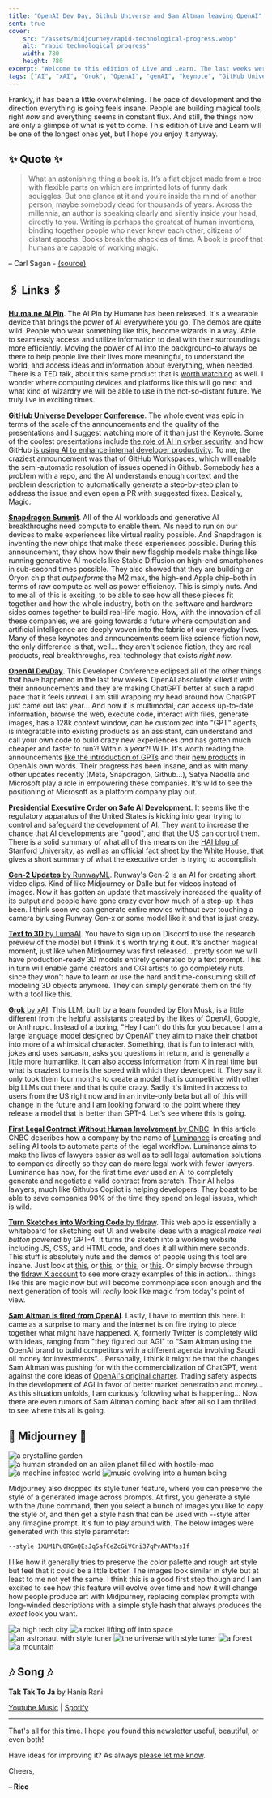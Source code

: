 ```yaml
---
title: "OpenAI Dev Day, Github Universe and Sam Altman leaving OpenAI"
sent: true
cover:
    src: "/assets/midjourney/rapid-technological-progress.webp"
    alt: "rapid technological progress"
    width: 780
    height: 780
excerpt: "Welcome to this edition of Live and Learn. The last weeks were an absolute bonanza in terms of things that happened in the world of AI. The Presidential Executive Order, OpenAIs Dev Day, the GitHub Universe conference, the SnapDragon Summit, an AI automatically creating valid legal contracts, Runways Gen-2 update, Lumas text to 3D model, xAi releasing Grok, and OpenAI firing Sam Altman."
tags: ["AI", "xAI", "Grok", "OpenAI", "genAI", "keynote", "GitHub Universe"]
---
```


Frankly, it has been a little overwhelming. The pace of development and the direction everything is going feels insane. People are building magical tools, right *now* and everything seems in constant flux. And still, the things now are only a glimpse of what is yet to come. This edition of Live and Learn will be one of the longest ones yet, but I hope you enjoy it anyway.

## ✨ Quote ✨

> What an astonishing thing a book is. It’s a flat object made from a tree with flexible parts on which are imprinted lots of funny dark squiggles. But one glance at it and you’re inside the mind of another person, maybe somebody dead for thousands of years. Across the millennia, an author is speaking clearly and silently inside your head, directly to you. Writing is perhaps the greatest of human inventions, binding together people who never knew each other, citizens of distant epochs. Books break the shackles of time. A book is proof that humans are capable of working magic.

– Carl Sagan - [(source)](https://www.youtube.com/watch?v=MVu4duLOF6Y)

## 🖇️ Links 🖇️

[**Hu.ma.ne AI Pin**](https://hu.ma.ne/aipin). The AI Pin by Humane has been released. It's a wearable device that brings the power of AI everywhere you go. The demos are quite wild. People who wear something like this, become wizards in a way. Able to seamlessly access and utilize information to deal with their surroundings more efficiently. Moving the power of AI into the background–to always be there to help people live their lives more meaningful, to understand the world, and access ideas and information about everything, when needed. There is a TED talk, about this same product that is [worth watching](https://www.youtube.com/watch?v=gMsQO5u7-NQ) as well. I wonder where computing devices and platforms like this will go next and what kind of wizardry we will be able to use in the not-so-distant future. We truly live in exciting times.

[**GitHub Universe Developer Conference**](https://www.youtube.com/watch?v=NrQkdDVupQE&list=PL0lo9MOBetEGF_pCQVCc_3z36ihKSolLC&index=1). The whole event was epic in terms of the scale of the announcements and the quality of the presentations and I suggest watching more of it than just the Keynote. Some of the coolest presentations include [the role of AI in cyber security](https://www.youtube.com/watch?v=bvUMWug_iLU), and how GitHub [is using AI to enhance internal developer productivity](https://www.youtube.com/watch?v=hleHx2Uiqmo). To me, the craziest announcement was that of GitHub Workspaces, which will enable the semi-automatic resolution of issues opened in Github. Somebody has a problem with a repo, and the AI understands enough context and the problem description to automatically generate a step-by-step plan to address the issue and even open a PR with suggested fixes. Basically, Magic. 

[**Snapdragon Summit**](https://www.youtube.com/watch?v=h_vh7_n_OPs). All of the AI workloads and generative AI breakthroughs need compute to enable them. AIs need to run on our devices to make experiences like virtual reality possible. And Snapdragon is inventing the new chips that make these experiences possible. During this announcement, they show how their new flagship models make things like running generative AI models like Stable Diffusion on high-end smartphones in sub-second times possible. They also showed that they are building an Oryon chip that *outperforms* the M2 max, the high-end Apple chip–both in terms of raw compute as well as power efficiency. This is simply nuts. And to me all of this is exciting, to be able to see how all these pieces fit together and how the whole industry, both on the software and hardware sides comes together to build real-life magic. How, with the innovation of all these companies, we are going towards a future where computation and artificial intelligence are deeply woven into the fabric of our everyday lives. Many of these keynotes and announcements seem like science fiction now, the only difference is that, well... they aren't science fiction, they are real products, real breakthroughs, real technology that exists *right now*. 

[**OpenAI DevDay**](https://www.youtube.com/watch?v=U9mJuUkhUzk). This Developer Conference eclipsed all of the other things that have happened in the last few weeks. OpenAI absolutely killed it with their announcements and they are making ChatGPT better at such a rapid pace that it feels *unreal*. I am still wrapping my head around how ChatGPT just came out last year... And now it is multimodal, can access up-to-date information, browse the web, execute code, interact with files, generate images, has a 128k context window, can be customized into "GPT" agents, is integratable into existing products as an assistant, can understand and call your own code to build crazy new experiences *and* has gotten much cheaper and faster to run?! Within a *year*?! WTF. It's worth reading the announcements [like the introduction of GPTs](https://openai.com/blog/introducing-gpts) and their [new products](https://openai.com/blog/new-models-and-developer-products-announced-at-devday) in OpenAIs own words. Their progress has been insane, and as with many other updates recently (Meta, Snapdragon, Github…), Satya Nadella and Microsoft play a role in empowering these companies. It's wild to see the positioning of Microsoft as a platform company play out.

[**Presidential Executive Order on Safe AI Development**](https://www.whitehouse.gov/briefing-room/presidential-actions/2023/10/30/executive-order-on-the-safe-secure-and-trustworthy-development-and-use-of-artificial-intelligence/). It seems like the regulatory apparatus of the United States is kicking into gear trying to control and safeguard the development of AI. They want to increase the chance that AI developments are "good", and that the US can control them. There is a solid summary of what all of this means on the [HAI blog of Stanford University](https://hai.stanford.edu/news/decoding-white-house-ai-executive-orders-achievements), as well as an [official fact sheet by the White House,](https://www.whitehouse.gov/briefing-room/statements-releases/2023/10/30/fact-sheet-president-biden-issues-executive-order-on-safe-secure-and-trustworthy-artificial-intelligence/) that gives a short summary of what the executive order is trying to accomplish. 

[**Gen-2 Updates** by RunwayML](https://twitter.com/runwayml/status/1720064304374792615). Runway's Gen-2 is an AI for creating short video clips. Kind of like Midjourney or Dalle but for videos instead of images. Now it has gotten an update that massively increased the quality of its output and people have gone crazy over how much of a step-up it has been. I think soon we can generate entire movies without ever touching a camera by using Runway Gen-x or some model like it and that is just crazy.

[**Text to 3D** by LumaAI](https://lumalabs.ai/genie). You have to sign up on Discord to use the research preview of the model but I think it's worth trying it out. It's another magical moment, just like when Midjourney was first released... pretty soon we will have production-ready 3D models entirely generated by a text prompt. This in turn will enable game creators and CGI artists to go completely nuts, since they won't have to learn or use the hard and time-consuming skill of modeling 3D objects anymore. They can simply generate them on the fly with a tool like this. 

[**Grok** by xAI](https://x.ai/). This LLM, built by a team founded by Elon Musk, is a little different from the helpful assistants created by the likes of OpenAI, Google, or Anthropic. Instead of a boring, "Hey I can't do this for you because I am a large language model designed by OpenAI" they aim to make their chatbot into more of a whimsical character. Something, that is fun to interact with, jokes and uses sarcasm, asks you questions in return, and is generally a little more humanlike. It can also access information from X in real time but what is craziest to me is the speed with which they developed it. They say it only took them four months to create a model that is competitive with other big LLMs out there and that is quite crazy. Sadly it's limited in access to users from the US right now and in an invite-only beta but all of this will change in the future and I am looking forward to the point where they release a model that is better than GPT-4. Let’s see where this is going.

[**First Legal Contract Without Human Involvement** by CNBC](https://www.cnbc.com/2023/11/07/ai-negotiates-legal-contract-without-humans-involved-for-first-time.html). In this article CNBC describes how a company by the name of [Luminance](https://www.luminance.com/) is creating and selling AI tools to automate parts of the legal workflow. Luminance aims to make the lives of lawyers easier as well as to sell legal automation solutions to companies directly so they can do more legal work with fewer lawyers. Luminance has now, for the first time *ever* used an AI to completely generate and negotiate a valid contract from scratch. Their AI helps lawyers, much like Githubs Copilot is helping developers. They boast to be able to save companies 90% of the time they spend on legal issues, which is wild.

[**Turn Sketches into Working Code** by tldraw](https://makereal.tldraw.com/). This web app is essentially a whiteboard for sketching out UI and website ideas with a magical *make real button* powered by GPT-4. It turns the sketch into a working website including JS, CSS, and HTML code, and does it all within mere seconds. This stuff is absolutely nuts and the demos of people using this tool are insane. Just look at [this](https://twitter.com/liuyuxxd/status/1725331464802447405), or [this](https://twitter.com/tldraw/status/1725476534754910275), or [this](https://twitter.com/dubenko_/status/1725178991928094777), or [this](https://twitter.com/nickfloats/status/1725298483320828152). Or simply browse through the [tldraw X account](https://twitter.com/tldraw) to see more crazy examples of this in action... things like this are magic now but will become commonplace soon enough and the next generation of tools will *really* look like magic from today's point of view. 

[**Sam Altman is fired from OpenAI**](https://openai.com/blog/openai-announces-leadership-transition). Lastly, I have to mention this here. It came as a surprise to many and the internet is on fire trying to piece together what might have happened. X, formerly Twitter is completely wild with ideas, ranging from "they figured out AGI" to “Sam Altman using the OpenAI brand to build competitors with a different agenda involving Saudi oil money for investments”... Personally, I think it might be that the changes Sam Altman was pushing for with the commercialization of ChatGPT, went against the core ideas of [OpenAI's original charter](https://openai.com/charter). Trading safety aspects in the development of AGI in favor of better market penetration and money... As this situation unfolds, I am curiously following what is happening… Now there are even rumors of Sam Altman coming back after all so I am thrilled to see where this all is going. 

## 🌌 Midjourney 🌌

![a crystalline garden](/assets/midjourney/a-crystalline-garden.webp)
![a human stranded on an alien planet filled with hostile-mac](/assets/midjourney/a-human-stranded-on-an-alien-planet-filled-with-hostile-machines.webp)
![a machine infested world](/assets/midjourney/a-machine-infested-world.webp)
![music evolving into a human being](/assets/midjourney/music-evolving-into-a-human-being.webp)

Midjourney also dropped its style tuner feature, where you can preserve the style of a generated image across prompts. At first, you generate a style with the /tune command, then you select a bunch of images you like to copy the style of, and then get a style hash that can be used with --style after any /imagine prompt. It's fun to play around with. The below images were generated with this style parameter: 
```bash
--style 1XUM1Pu0RGmQEsJq5afCeZcGiVCni37qPvAATMssIf
```
I like how it generally tries to preserve the color palette and rough art style but feel that it could be a little better. The images look similar in style but at least to me not yet the same. I think this is a good first step though and I am excited to see how this feature will evolve over time and how it will change how people produce art with Midjourney, replacing complex prompts with long-winded descriptions with a simple style hash that always produces the *exact* look you want.

![a high tech city](/assets/midjourney/a-high-tech-city-with-style-tuner.webp)
![a rocket lifting off into space](/assets/midjourney/a-rocket-lifting-off-into-space.webp)
![an astronaut with style tuner](/assets/midjourney/an-astronaut-with-style-tuner.webp)
![the universe with style tuner](/assets/midjourney/the-universe-with-style-tuner.webp)
![a forest](/assets/midjourney/a-forest-with-style-tuner.webp)
![a mountain](/assets/midjourney/a-mountain-with-style-tuner.webp)


## 🎶 Song 🎶

**Tak Tak To Ja** by Hania Rani 

[Youtube Music](https://music.youtube.com/watch?v=NEwKnD-2JRw) | [Spotify](https://open.spotify.com/track/7p177c5GeHJ52QLg7iFdPi)

---

That's all for this time. I hope you found this newsletter useful, beautiful, or even both!

Have ideas for improving it? As always [please let me know](https://airtable.com/shro1VeyG4lkNXkx2). 

Cheers,

**– Rico**
